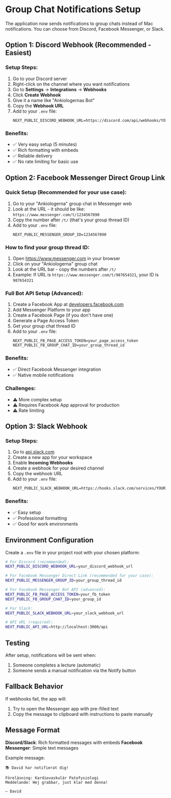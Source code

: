 # Group Chat Notifications Setup

The application now sends notifications to group chats instead of Mac notifications. You can choose from Discord, Facebook Messenger, or Slack.

## Option 1: Discord Webhook (Recommended - Easiest)

### Setup Steps:
1. Go to your Discord server
2. Right-click on the channel where you want notifications
3. Go to **Settings** → **Integrations** → **Webhooks**
4. Click **Create Webhook**
5. Give it a name like "Ankiologernas Bot"
6. Copy the **Webhook URL**
7. Add to your `.env` file:
   ```
   NEXT_PUBLIC_DISCORD_WEBHOOK_URL=https://discord.com/api/webhooks/YOUR_WEBHOOK_ID/YOUR_WEBHOOK_TOKEN
   ```

### Benefits:
- ✅ Very easy setup (5 minutes)
- ✅ Rich formatting with embeds
- ✅ Reliable delivery
- ✅ No rate limiting for basic use

## Option 2: Facebook Messenger Direct Group Link

### Quick Setup (Recommended for your use case):
1. Go to your "Ankiologerna" group chat in Messenger web
2. Look at the URL - it should be like: `https://www.messenger.com/t/1234567890`
3. Copy the number after `/t/` (that's your group thread ID)
4. Add to your `.env` file:
   ```
   NEXT_PUBLIC_MESSENGER_GROUP_ID=1234567890
   ```

### How to find your group thread ID:
1. Open https://www.messenger.com in your browser
2. Click on your "Ankiologerna" group chat
3. Look at the URL bar - copy the numbers after `/t/`
4. Example: If URL is `https://www.messenger.com/t/987654321`, your ID is `987654321`

### Full Bot API Setup (Advanced):
1. Create a Facebook App at [developers.facebook.com](https://developers.facebook.com)
2. Add Messenger Platform to your app
3. Create a Facebook Page (if you don't have one)
4. Generate a Page Access Token
5. Get your group chat thread ID
6. Add to your `.env` file:
   ```
   NEXT_PUBLIC_FB_PAGE_ACCESS_TOKEN=your_page_access_token
   NEXT_PUBLIC_FB_GROUP_CHAT_ID=your_group_thread_id
   ```

### Benefits:
- ✅ Direct Facebook Messenger integration
- ✅ Native mobile notifications

### Challenges:
- ⚠️ More complex setup
- ⚠️ Requires Facebook App approval for production
- ⚠️ Rate limiting

## Option 3: Slack Webhook

### Setup Steps:
1. Go to [api.slack.com](https://api.slack.com)
2. Create a new app for your workspace
3. Enable **Incoming Webhooks**
4. Create a webhook for your desired channel
5. Copy the webhook URL
6. Add to your `.env` file:
   ```
   NEXT_PUBLIC_SLACK_WEBHOOK_URL=https://hooks.slack.com/services/YOUR/SLACK/WEBHOOK
   ```

### Benefits:
- ✅ Easy setup
- ✅ Professional formatting
- ✅ Good for work environments

## Environment Configuration

Create a `.env` file in your project root with your chosen platform:

```bash
# For Discord (recommended):
NEXT_PUBLIC_DISCORD_WEBHOOK_URL=your_discord_webhook_url

# For Facebook Messenger Direct Link (recommended for your case):
NEXT_PUBLIC_MESSENGER_GROUP_ID=your_group_thread_id

# For Facebook Messenger Bot API (advanced):
NEXT_PUBLIC_FB_PAGE_ACCESS_TOKEN=your_fb_token
NEXT_PUBLIC_FB_GROUP_CHAT_ID=your_group_id

# For Slack:
NEXT_PUBLIC_SLACK_WEBHOOK_URL=your_slack_webhook_url

# API URL (required):
NEXT_PUBLIC_API_URL=http://localhost:3000/api
```

## Testing

After setup, notifications will be sent when:
1. Someone completes a lecture (automatic)
2. Someone sends a manual notification via the Notify button

## Fallback Behavior

If webhooks fail, the app will:
1. Try to open the Messenger app with pre-filled text
2. Copy the message to clipboard with instructions to paste manually

## Message Format

**Discord/Slack**: Rich formatted messages with embeds
**Facebook Messenger**: Simple text messages

Example message:
```
📚 David har notifierat dig!

Föreläsning: Kardiovaskulär Patofysiologi
Meddelande: Hej grabbar, just klar med denna!

— David
``` 